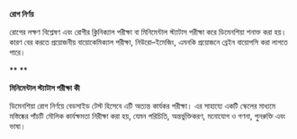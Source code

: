 **রোগ নির্ণয়**

রোগের লক্ষণ বিশ্লেষণ এবং রোগীর ক্লিনিক্যাল পরীক্ষা বা মিনিমেন্টাল স্ট্যাটাস পরীক্ষা করে ডিমেনশিয়া শনাক্ত করা হয়। কারণ বের করতে প্রয়োজনীয় বায়োকেমিক্যাল পরীক্ষা, নিউরো–ইমেজিং, এমনকি প্রয়োজনে ব্রেইন বায়োপসি করা লাগতে পারে।

** **

**মিনিমেন্টাল স্ট্যাটাস পরীক্ষা কী**

ডিমেনশিয়া রোগ নির্ণয়ে বেডসাইড টেস্ট হিসেবে এটি অত্যন্ত কার্যকর পরীক্ষা। এর সাহায্যে একটি স্কেলের মাধ্যমে মস্তিষ্কের পাঁচটি মৌলিক কার্যক্ষমতা নিরীক্ষা করা হয়, যেমন পরিচিতি, অন্তর্ভুক্তিকরণ, মনোযোগ ও গণনা, পুনরুক্তি এবং ভাষা।

